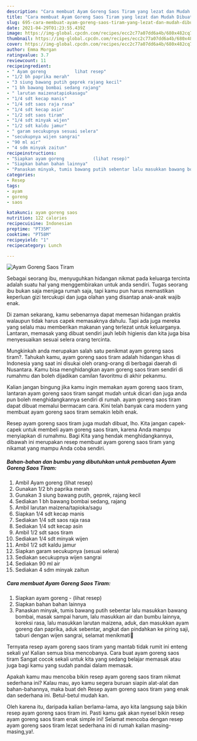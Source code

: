 ```yaml
---
description: "Cara membuat Ayam Goreng Saos Tiram yang lezat dan Mudah Dibuat"
title: "Cara membuat Ayam Goreng Saos Tiram yang lezat dan Mudah Dibuat"
slug: 695-cara-membuat-ayam-goreng-saos-tiram-yang-lezat-dan-mudah-dibuat
date: 2021-04-29T01:23:55.439Z
image: https://img-global.cpcdn.com/recipes/ecc2c77a07dd6a4b/680x482cq70/ayam-goreng-saos-tiram-foto-resep-utama.jpg
thumbnail: https://img-global.cpcdn.com/recipes/ecc2c77a07dd6a4b/680x482cq70/ayam-goreng-saos-tiram-foto-resep-utama.jpg
cover: https://img-global.cpcdn.com/recipes/ecc2c77a07dd6a4b/680x482cq70/ayam-goreng-saos-tiram-foto-resep-utama.jpg
author: Emma Morgan
ratingvalue: 3.7
reviewcount: 11
recipeingredient:
- " Ayam goreng           lihat resep"
- "1/2 bh paprika merah"
- "3 siung bawang putih geprek rajang kecil"
- "1 bh bawang bombai sedang rajang"
- " larutan maizenatapiokasagu"
- "1/4 sdt kecap manis"
- "1/4 sdt saos raja rasa"
- "1/4 sdt kecap asin"
- "1/2 sdt saos tiram"
- "1/4 sdt minyak wijen"
- "1/2 sdt kaldu jamur"
- " garam secukupnya sesuai selera"
- "secukupnya wijen sangrai"
- "90 ml air"
- "4 sdm minyak zaitun"
recipeinstructions:
- "Siapkan ayam goreng           (lihat resep)"
- "Siapkan bahan bahan lainnya"
- "Panaskan minyak, tumis bawang putih sebentar lalu masukkan bawang bombai, masak sampai harum, lalu masukkan air dan bumbu lainnya, koreksi rasa, lalu masukkan larutan maizena, aduk, dan masukkan ayam goreng dan paprika, aduk sebentar, angkat dan pindahkan ke piring saji, taburi dengan wijen sangrai, selamat menikmati🤗"
categories:
- Resep
tags:
- ayam
- goreng
- saos

katakunci: ayam goreng saos 
nutrition: 122 calories
recipecuisine: Indonesian
preptime: "PT35M"
cooktime: "PT58M"
recipeyield: "1"
recipecategory: Lunch

---
```



![Ayam Goreng Saos Tiram](https://img-global.cpcdn.com/recipes/ecc2c77a07dd6a4b/680x482cq70/ayam-goreng-saos-tiram-foto-resep-utama.jpg)

Sebagai seorang ibu, menyuguhkan hidangan nikmat pada keluarga tercinta adalah suatu hal yang menggembirakan untuk anda sendiri. Tugas seorang ibu bukan saja menjaga rumah saja, tapi kamu pun harus memastikan keperluan gizi tercukupi dan juga olahan yang disantap anak-anak wajib enak.

Di zaman  sekarang, kamu sebenarnya dapat memesan hidangan praktis walaupun tidak harus capek memasaknya dahulu. Tapi ada juga mereka yang selalu mau memberikan makanan yang terlezat untuk keluarganya. Lantaran, memasak yang dibuat sendiri jauh lebih higienis dan kita juga bisa menyesuaikan sesuai selera orang tercinta. 



Mungkinkah anda merupakan salah satu penikmat ayam goreng saos tiram?. Tahukah kamu, ayam goreng saos tiram adalah hidangan khas di Indonesia yang saat ini disukai oleh orang-orang di berbagai daerah di Nusantara. Kamu bisa menghidangkan ayam goreng saos tiram sendiri di rumahmu dan boleh dijadikan camilan favoritmu di akhir pekanmu.

Kalian jangan bingung jika kamu ingin memakan ayam goreng saos tiram, lantaran ayam goreng saos tiram sangat mudah untuk dicari dan juga anda pun boleh menghidangkannya sendiri di rumah. ayam goreng saos tiram dapat dibuat memalui bermacam cara. Kini telah banyak cara modern yang membuat ayam goreng saos tiram semakin lebih enak.

Resep ayam goreng saos tiram juga mudah dibuat, lho. Kita jangan capek-capek untuk membeli ayam goreng saos tiram, karena Anda mampu menyiapkan di rumahmu. Bagi Kita yang hendak menghidangkannya, dibawah ini merupakan resep membuat ayam goreng saos tiram yang nikamat yang mampu Anda coba sendiri.

<!--inarticleads1-->

##### Bahan-bahan dan bumbu yang dibutuhkan untuk pembuatan Ayam Goreng Saos Tiram:

1. Ambil  Ayam goreng           (lihat resep)
1. Gunakan 1/2 bh paprika merah
1. Gunakan 3 siung bawang putih, geprek, rajang kecil
1. Sediakan 1 bh bawang bombai sedang, rajang
1. Ambil  larutan maizena/tapioka/sagu
1. Siapkan 1/4 sdt kecap manis
1. Sediakan 1/4 sdt saos raja rasa
1. Sediakan 1/4 sdt kecap asin
1. Ambil 1/2 sdt saos tiram
1. Sediakan 1/4 sdt minyak wijen
1. Ambil 1/2 sdt kaldu jamur
1. Siapkan  garam secukupnya (sesuai selera)
1. Sediakan secukupnya wijen sangrai
1. Sediakan 90 ml air
1. Sediakan 4 sdm minyak zaitun




<!--inarticleads2-->

##### Cara membuat Ayam Goreng Saos Tiram:

1. Siapkan ayam goreng -           (lihat resep)
1. Siapkan bahan bahan lainnya
1. Panaskan minyak, tumis bawang putih sebentar lalu masukkan bawang bombai, masak sampai harum, lalu masukkan air dan bumbu lainnya, koreksi rasa, lalu masukkan larutan maizena, aduk, dan masukkan ayam goreng dan paprika, aduk sebentar, angkat dan pindahkan ke piring saji, taburi dengan wijen sangrai, selamat menikmati🤗




Ternyata resep ayam goreng saos tiram yang mantab tidak rumit ini enteng sekali ya! Kalian semua bisa mencobanya. Cara buat ayam goreng saos tiram Sangat cocok sekali untuk kita yang sedang belajar memasak atau juga bagi kamu yang sudah pandai dalam memasak.

Apakah kamu mau mencoba bikin resep ayam goreng saos tiram nikmat sederhana ini? Kalau mau, ayo kamu segera buruan siapin alat-alat dan bahan-bahannya, maka buat deh Resep ayam goreng saos tiram yang enak dan sederhana ini. Betul-betul mudah kan. 

Oleh karena itu, daripada kalian berlama-lama, ayo kita langsung saja bikin resep ayam goreng saos tiram ini. Pasti kamu gak akan nyesel bikin resep ayam goreng saos tiram enak simple ini! Selamat mencoba dengan resep ayam goreng saos tiram lezat sederhana ini di rumah kalian masing-masing,ya!.

